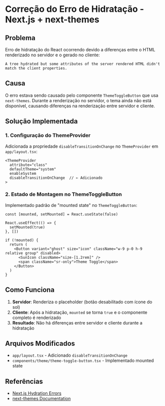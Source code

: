 # Correção do Erro de Hidratação - Next.js + next-themes

## Problema
Erro de hidratação do React ocorrendo devido a diferenças entre o HTML renderizado no servidor e o gerado no cliente:

```
A tree hydrated but some attributes of the server rendered HTML didn't match the client properties.
```

## Causa
O erro estava sendo causado pelo componente `ThemeToggleButton` que usa `next-themes`. Durante a renderização no servidor, o tema ainda não está disponível, causando diferenças na renderização entre servidor e cliente.

## Solução Implementada

### 1. Configuração do ThemeProvider
Adicionada a propriedade `disableTransitionOnChange` no `ThemeProvider` em `app/layout.tsx`:

```tsx
<ThemeProvider
  attribute="class"
  defaultTheme="system"
  enableSystem
  disableTransitionOnChange  // ← Adicionado
>
```

### 2. Estado de Montagem no ThemeToggleButton
Implementado padrão de "mounted state" no `ThemeToggleButton`:

```tsx
const [mounted, setMounted] = React.useState(false)

React.useEffect(() => {
  setMounted(true)
}, [])

if (!mounted) {
  return (
    <Button variant="ghost" size="icon" className="w-9 p-0 h-9 relative group" disabled>
      <SunIcon className="size-[1.2rem]" />
      <span className="sr-only">Theme Toggle</span>
    </Button>
  )
}
```

## Como Funciona
1. **Servidor**: Renderiza o placeholder (botão desabilitado com ícone do sol)
2. **Cliente**: Após a hidratação, `mounted` se torna `true` e o componente completo é renderizado
3. **Resultado**: Não há diferenças entre servidor e cliente durante a hidratação

## Arquivos Modificados
- `app/layout.tsx` - Adicionado `disableTransitionOnChange`
- `components/theme/theme-toggle-button.tsx` - Implementado mounted state

## Referências
- [Next.js Hydration Errors](https://nextjs.org/docs/messages/react-hydration-error)
- [next-themes Documentation](https://github.com/pacocoursey/next-themes#avoid-hydration-mismatch)